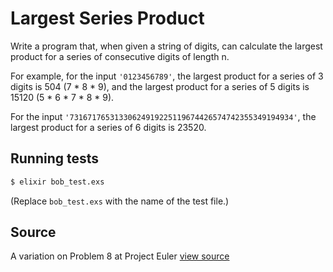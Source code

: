 # Largest Series Product

Write a program that, when given a string of digits, can calculate the largest product for a series of consecutive digits of length n.

For example, for the input `'0123456789'`, the largest product for a
series of 3 digits is 504 (7 * 8 * 9), and the largest product for a
series of 5 digits is 15120 (5 * 6 * 7 * 8 * 9).

For the input `'73167176531330624919225119674426574742355349194934'`,
the largest product for a series of 6 digits is 23520.

## Running tests

```bash
$ elixir bob_test.exs
```

(Replace `bob_test.exs` with the name of the test file.)

## Source

A variation on Problem 8 at Project Euler [view source](http://projecteuler.net/problem=8)

